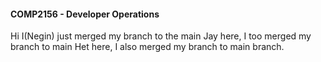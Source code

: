 #### COMP2156 - Developer Operations
Hi I(Negin) just merged my branch to the main
Jay here, I too merged my branch to main 
Het here, I also merged my branch to main branch.
